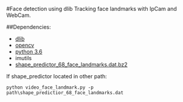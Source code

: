 #Face detection using dlib
Tracking face landmarks with IpCam and WebCam.

##Dependencies:

* [dlib](http://dlib.net/)
* [opencv](https://opencv.org/)
* [python 3.6](https://www.python.org/downloads/release/python-363/)
* imutils
* [shape_predictor_68_face_landmarks.dat.bz2](http://dlib.net/files/shape_predictor_68_face_landmarks.dat.bz2)


If shape_predictor located in other path:
```
python video_face_landmark.py -p path\shape_predictior_68_face_landmarks.dat
```
